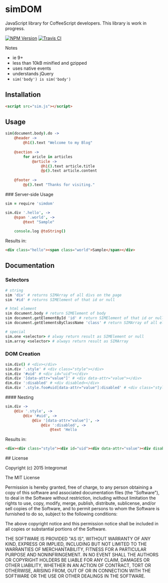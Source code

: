 # simDOM

JavaScript library for CoffeeScript developers. This library is work in progress.

[![NPM Version][npm-image]][npm-url] [![Travis CI][travis-image]][travis-url]

Notes
- ie 9+
- less than 10kB minified and gzipped
- uses native events
- understands jQuery
- `sim('body') is sim('body')`

## Installation

```html
<script src="sim.js"></script>
```

## Usage

```coffee
sim(document.body).do ->
	@header ->
		@h1().text "Welcome to my Blog"
	
	@section ->
		for aricle in articles
			@article ->
				@h1().text article.title
				@p().text article.content
	
	@footer ->
		@p().text "Thanks for visiting."
```

### Server-side Usage

```coffeescript
sim = require 'simdom'

sim.div '.hello', ->
	@span '.world', ->
		@text "Sample"
	
	console.log @toString()
```

Results in:

```html
<div class="hello"><span class="world">Sample</span></div>
```

## Documentation

### Selectors

```coffeescript
# string
sim 'div' # returns SIMArray of all divs on the page
sim '#id' # returns SIMElement of that id or null

# html element
sim document.body # return SIMElement of body
sim document.getElementById 'id' # return SIMElement of that id or null
sim document.getElementsByClassName 'class' # return SIMArray of all elements with that class

# special
sim.one <selector> # alway return result as SIMElement or null
sim.array <selector> # always return result as SIMArray
```

### DOM Creation

```coffeescript
sim.div() # <div></div>
sim.div '.style' # <div class="style"></div>
sim.div '#uid' # <div id="uid"></div>
dim.div '[data-attr="value"]' # <div data-attr="value"></div>
dim.div ':disabled' # <div disabled></div>
dim.div '.style.foo#uid[data-attr="value"]:disabled' # <div class="style foo" id="uid" data-attr="value" disabled></div>
```

#### Nesting

```coffeescript
sim.div ->
	@div '.style', ->
		@div '#uid', ->
			@div '[data-attr="value"]', ->
				@div ':disabled', ->
					@text 'Hello
```

Results in:

```html
<div><div class="style"><div id="uid"><div data-attr="value"><div disabled>Hello</div></div></div></div></div>
```

<a name="license" />
## License

Copyright (c) 2015 Integromat

The MIT License

Permission is hereby granted, free of charge, to any person obtaining a copy of this software and associated documentation files (the "Software"), to deal in the Software without restriction, including without limitation the rights to use, copy, modify, merge, publish, distribute, sublicense, and/or sell copies of the Software, and to permit persons to whom the Software is furnished to do so, subject to the following conditions:

The above copyright notice and this permission notice shall be included in all copies or substantial portions of the Software.

THE SOFTWARE IS PROVIDED "AS IS", WITHOUT WARRANTY OF ANY KIND, EXPRESS OR IMPLIED, INCLUDING BUT NOT LIMITED TO THE WARRANTIES OF MERCHANTABILITY, FITNESS FOR A PARTICULAR PURPOSE AND NONINFRINGEMENT. IN NO EVENT SHALL THE AUTHORS OR COPYRIGHT HOLDERS BE LIABLE FOR ANY CLAIM, DAMAGES OR OTHER LIABILITY, WHETHER IN AN ACTION OF CONTRACT, TORT OR OTHERWISE, ARISING FROM, OUT OF OR IN CONNECTION WITH THE SOFTWARE OR THE USE OR OTHER DEALINGS IN THE SOFTWARE.

[npm-image]: https://img.shields.io/npm/v/simdom.svg?style=flat-square
[npm-url]: https://www.npmjs.com/package/simdom
[travis-image]: https://img.shields.io/travis/integromat/simdom/master.svg?style=flat-square&label=unit
[travis-url]: https://travis-ci.org/integromat/simdom